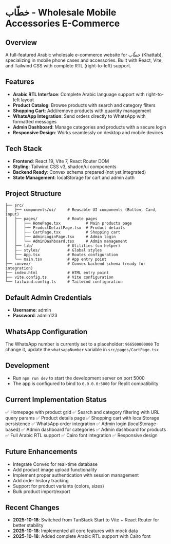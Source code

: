 # خطّاب - Wholesale Mobile Accessories E-Commerce

## Overview
A full-featured Arabic wholesale e-commerce website for خطّاب (Khattab), specializing in mobile phone cases and accessories. Built with React, Vite, and Tailwind CSS with complete RTL (right-to-left) support.

## Features
- **Arabic RTL Interface**: Complete Arabic language support with right-to-left layout
- **Product Catalog**: Browse products with search and category filters
- **Shopping Cart**: Add/remove products with quantity management
- **WhatsApp Integration**: Send orders directly to WhatsApp with formatted messages
- **Admin Dashboard**: Manage categories and products with a secure login
- **Responsive Design**: Works seamlessly on desktop and mobile devices

## Tech Stack
- **Frontend**: React 19, Vite 7, React Router DOM
- **Styling**: Tailwind CSS v3, shadcn/ui components
- **Backend Ready**: Convex schema prepared (not yet integrated)
- **State Management**: localStorage for cart and admin auth

## Project Structure
```
├── src/
│   ├── components/ui/     # Reusable UI components (Button, Card, Input)
│   ├── pages/             # Route pages
│   │   ├── HomePage.tsx           # Main products page
│   │   ├── ProductDetailPage.tsx  # Product details
│   │   ├── CartPage.tsx           # Shopping cart
│   │   ├── AdminLoginPage.tsx     # Admin login
│   │   └── AdminDashboard.tsx     # Admin management
│   ├── lib/               # Utilities (cn helper)
│   ├── styles/            # Global styles
│   ├── App.tsx            # Routes configuration
│   └── main.tsx           # App entry point
├── convex/                # Convex backend schema (ready for integration)
├── index.html             # HTML entry point
├── vite.config.ts         # Vite configuration
└── tailwind.config.ts     # Tailwind configuration
```

## Default Admin Credentials
- **Username**: admin
- **Password**: admin123

## WhatsApp Configuration
The WhatsApp number is currently set to a placeholder: `966500000000`
To change it, update the `whatsappNumber` variable in `src/pages/CartPage.tsx`

## Development
- Run `npm run dev` to start the development server on port 5000
- The app is configured to bind to `0.0.0.0:5000` for Replit compatibility

## Current Implementation Status
✅ Homepage with product grid
✅ Search and category filtering with URL query params
✅ Product details page
✅ Shopping cart with localStorage persistence
✅ WhatsApp order integration
✅ Admin login (localStorage-based)
✅ Admin dashboard for categories
✅ Admin dashboard for products
✅ Full Arabic RTL support
✅ Cairo font integration
✅ Responsive design

## Future Enhancements
- Integrate Convex for real-time database
- Add product image upload functionality
- Implement proper authentication with session management
- Add order history tracking
- Support for product variants (colors, sizes)
- Bulk product import/export

## Recent Changes
- **2025-10-18**: Switched from TanStack Start to Vite + React Router for better stability
- **2025-10-18**: Implemented all core features with mock data
- **2025-10-18**: Added complete Arabic RTL support with Cairo font
